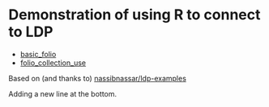 # Demonstration of using R to connect to LDP

* [basic_folio](basic_folio)
* [folio_collection_use](folio_collection_use)

Based on (and thanks to) [nassibnassar/ldp-examples](https://github.com/nassibnassar/ldp-examples)

Adding a new line at the bottom.
